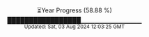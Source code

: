 <p align="center">
⏳Year Progress (58.88 %)<br>
█████████████████▁▁▁▁▁▁▁▁▁▁▁▁▁ <br>
<sub>Updated: Sat, 03 Aug 2024 12:03:25 GMT</sub>
</p>


